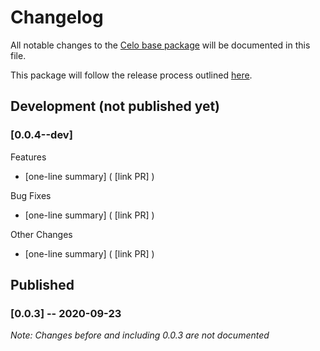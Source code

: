 # Changelog
All notable changes to the [Celo base package](https://www.npmjs.com/package/@celo/base) will be documented in this file. 

This package will follow the release process outlined [here](https://docs.celo.org/community/release-process).


## Development (not published yet)
### **[0.0.4--dev]**
Features
- [one-line summary]  ( [link PR] )

Bug Fixes
- [one-line summary]  ( [link PR] )

Other Changes
- [one-line summary]  ( [link PR] )


## Published
### **[0.0.3]** -- 2020-09-23
_Note: Changes before and including 0.0.3 are not documented_
